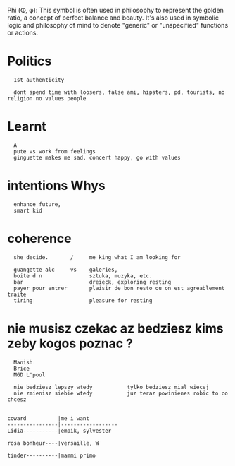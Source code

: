 Phi (Φ, φ): This symbol is often used in philosophy to represent the golden ratio, a concept of perfect balance and beauty. It's also used in symbolic logic and philosophy of mind to denote "generic" or "unspecified" functions or actions.



# Politics
      1st authenticity 
    
      dont spend time with loosers, false ami, hipsters, pd, tourists, no religion no values people

# Learnt
      A
      pute vs work from feelings 
      ginguette makes me sad, concert happy, go with values

# intentions Whys
      enhance future, 
      smart kid
# coherence
      she decide.       /     me king what I am looking for
 
      guangette alc     vs    galeries, 
      boite d n               sztuka, muzyka, etc. 
      bar                     dreieck, exploring resting
      payer pour entrer       plaisir de bon resto ou on est agreablement traite
      tiring                  pleasure for resting


# nie musisz czekac az bedziesz kims zeby kogos poznac ? 
      Manish
      Brice
      MGD L'pool

      nie bedziesz lepszy wtedy           tylko bedziesz mial wiecej 
      nie zmienisz siebie wtedy           juz teraz powinienes robic to co chcesz


## 
    coward          |me i want
    ----------------|------------------
    Lidia-----------|empik, sylvester
    
    rosa bonheur----|versaille, W
    
    tinder----------|mammi primo


